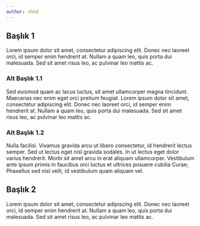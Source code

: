 ```yaml
---
author: shhd
---
```


## Başlık 1

Lorem ipsum dolor sit amet, consectetur adipiscing elit. Donec nec laoreet orci, id semper enim hendrerit at. Nullam a quam leo, quis porta dui malesuada. Sed sit amet risus leo, ac pulvinar leo mattis ac.

### Alt Başlık 1.1

Sed euismod quam ac lacus luctus, sit amet ullamcorper magna tincidunt. Maecenas nec enim eget orci pretium feugiat. Lorem ipsum dolor sit amet, consectetur adipiscing elit. Donec nec laoreet orci, id semper enim hendrerit at. Nullam a quam leo, quis porta dui malesuada. Sed sit amet risus leo, ac pulvinar leo mattis ac.

### Alt Başlık 1.2

Nulla facilisi. Vivamus gravida arcu ut libero consectetur, id hendrerit lectus semper. Sed ut lectus eget nisl gravida sodales. In ut lectus eget dolor varius hendrerit. Morbi sit amet arcu in erat aliquam ullamcorper. Vestibulum ante ipsum primis in faucibus orci luctus et ultrices posuere cubilia Curae; Phasellus sed nisl velit, id vestibulum quam aliquam vel.

## Başlık 2

Lorem ipsum dolor sit amet, consectetur adipiscing elit. Donec nec laoreet orci, id semper enim hendrerit at. Nullam a quam leo, quis porta dui malesuada. Sed sit amet risus leo, ac pulvinar leo mattis ac.
